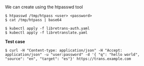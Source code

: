 We can create using the htpasswd tool

```
$ htpasswd /tmp/htpass <user> <password>
$ cat /tmp/htpass | base64
```

```
$ kubectl apply -f libretrans-auth.yaml
$ kubectl apply -f libretranslate.yaml
```

**Test case**
```
$ curl -H "Content-type: application/json" -H "Accept: application/json" -u "user:password" -d '{ "q": "hello world", "source": "en", "target": "es"}' https://trans.example.com
```